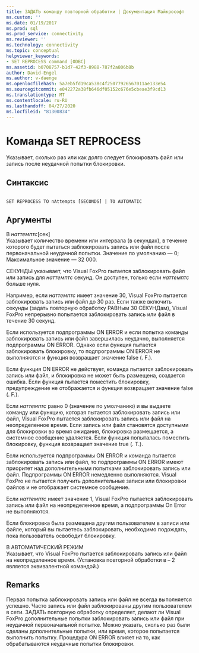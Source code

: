 ```yaml
---
title: ЗАДАТЬ команду повторной обработки | Документация Майкрософт
ms.custom: ''
ms.date: 01/19/2017
ms.prod: sql
ms.prod_service: connectivity
ms.reviewer: ''
ms.technology: connectivity
ms.topic: conceptual
helpviewer_keywords:
- SET REPROCESS command [ODBC]
ms.assetid: b0708757-b1d7-42f3-8988-787f2a806b8b
author: David-Engel
ms.author: v-daenge
ms.openlocfilehash: 5a7eb5fd19ca538c4f25077926567011ae133e54
ms.sourcegitcommit: e042272a38fb646df05152c676e5cbeae3f9cd13
ms.translationtype: MT
ms.contentlocale: ru-RU
ms.lasthandoff: 04/27/2020
ms.locfileid: "81300834"
---
```

# <a name="set-reprocess-command"></a>Команда SET REPROCESS
Указывает, сколько раз или как долго следует блокировать файл или запись после неудачной попытки блокировки.  
  
## <a name="syntax"></a>Синтаксис  
  
```  
  
SET REPROCESS TO nAttempts [SECONDS] | TO AUTOMATIC  
```  
  
## <a name="arguments"></a>Аргументы  
 В *наттемптс*[сек]  
 Указывает количество времени или интервала (в секундах), в течение которого будет пытаться заблокировать запись или файл после первоначальной неудачной попытки. Значение по умолчанию — 0; Максимальное значение — 32 000.  
  
 СЕКУНДЫ указывает, что Visual FoxPro пытается заблокировать файл или запись для *наттемптс* секунд. Он доступен, только если *наттемптс* больше нуля.  
  
 Например, если *наттемптс* имеет значение 30, Visual FoxPro пытается заблокировать запись или файл до 30 раз. Если также включить секунды (задать повторную обработку РАВНым 30 СЕКУНДам), Visual FoxPro непрерывно попытается заблокировать запись или файл в течение 30 секунд.  
  
 Если используется подпрограммы ON ERROR и если попытка команды заблокировать запись или файл завершилась неудачно, выполняется подпрограммы ON ERROR. Однако если функция пытается заблокировать блокировку, то подпрограммы ON ERROR не выполняются и функция возвращает значение false (. F.).  
  
 Если функция ON ERROR не действует, команда пытается заблокировать запись или файл, и блокировка не может быть размещена, создается ошибка. Если функция пытается поместить блокировку, предупреждение не отображается и функция возвращает значение false (. F.).  
  
 Если *наттемптс* равно 0 (значение по умолчанию) и вы выдаете команду или функцию, которая пытается заблокировать запись или файл, Visual FoxPro пытается заблокировать запись или файл на неопределенное время. Если запись или файл становятся доступными для блокировки во время ожидания, блокировка размещается, а системное сообщение удаляется. Если функция попыталась поместить блокировку, функция возвращает значение true (. T.).  
  
 Если используется подпрограммы ON ERROR и команда пытается заблокировать запись или файл, то подпрограммы ON ERROR имеют приоритет над дополнительными попытками заблокировать запись или файл. Подпрограммы ON ERROR немедленно выполняются. Visual FoxPro не пытается получить дополнительные записи или блокировки файлов и не отображает системное сообщение.  
  
 Если *наттемптс* имеет значение 1, Visual FoxPro пытается заблокировать запись или файл на неопределенное время, а подпрограммы On Error не выполняются.  
  
 Если блокировка была размещена другим пользователем в записи или файле, который вы пытаетесь заблокировать, необходимо подождать, пока пользователь освободит блокировку.  
  
 В АВТОМАТИЧЕСКИЙ РЕЖИМ  
 Указывает, что Visual FoxPro пытается заблокировать запись или файл на неопределенное время. (Установка повторной обработки в – 2 является эквивалентной командой.)  
  
## <a name="remarks"></a>Remarks  
 Первая попытка заблокировать запись или файл не всегда выполняется успешно. Часто запись или файл заблокированы другим пользователем в сети. ЗАДАТЬ повторную обработку определяет, делают ли Visual FoxPro дополнительные попытки заблокировать запись или файл при неудачной первоначальной попытке. Можно указать, сколько раз были сделаны дополнительные попытки, или время, которое попытается выполнить попытку. Процедура ON ERROR влияет на то, как обрабатываются неудачные попытки блокировки.
